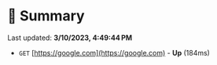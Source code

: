 # 📖 Summary
Last updated: **3/10/2023, 4:49:44 PM**

- `GET` [https://google.com](https://google.com) - **Up** (184ms)
